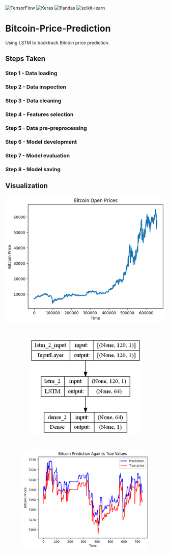 ![TensorFlow](https://img.shields.io/badge/TensorFlow-%23FF6F00.svg?style=flat&logo=TensorFlow&logoColor=white)
![Keras](https://img.shields.io/badge/Keras-%23D00000.svg?style=flat&logo=Keras&logoColor=white)
![Pandas](https://img.shields.io/badge/pandas-%23150458.svg?style=flat&logo=pandas&logoColor=white)
![scikit-learn](https://img.shields.io/badge/scikit--learn-%23F7931E.svg?style=flat&logo=scikit-learn&logoColor=white)

# Bitcoin-Price-Prediction
Using LSTM to backtrack Bitcoin price prediction.

## Steps Taken
### Step 1 - Data loading    
### Step 2 - Data inspection    
### Step 3 - Data cleaning    
### Step 4 - Features selection   
### Step 5 - Data pre-preprocessing    
### Step 6 - Model development    
### Step 7 - Model evaluation  
### Step 8 - Model saving

## Visualization
<p align="center">
  <img src="resources/bitcoin_open_prices.png" height=400/>
</p>  

<p align="center">

</p>

<p><br></p>
<p align="center">
  <img src="resources/model.png" width=350/>
</p>  

<p align="center">

</p>

<p><br></p>
<p align="center">
  <img src="resources/prediction_againts_truth.png" width=400/>
</p>  

<p align="center">

</p>
